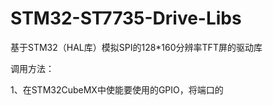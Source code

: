 # STM32-ST7735-Drive-Libs
基于STM32（HAL库）模拟SPI的128*160分辨率TFT屏的驱动库

调用方法：

1、在STM32CubeMX中使能要使用的GPIO，将端口的
